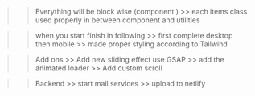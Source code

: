 >> Everything will be block wise (component )
    >> each items class used properly in between component and utilities

>> when you start finish in following
    >> first complete desktop then mobile
    >> made proper styling according to Tailwind

>> Add ons
    >> Add new sliding effect use GSAP
    >> add the animated loader
    >> Add custom scroll

>> Backend 
    >> start mail services
    >> upload to netlify 